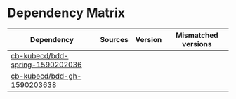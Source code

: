 # Dependency Matrix

Dependency | Sources | Version | Mismatched versions
---------- | ------- | ------- | -------------------
[cb-kubecd/bdd-spring-1590202036](https://github.com/cb-kubecd/bdd-spring-1590202036.git) |  | []() | 
[cb-kubecd/bdd-gh-1590203638](https://github.com/cb-kubecd/bdd-gh-1590203638.git) |  | []() | 
